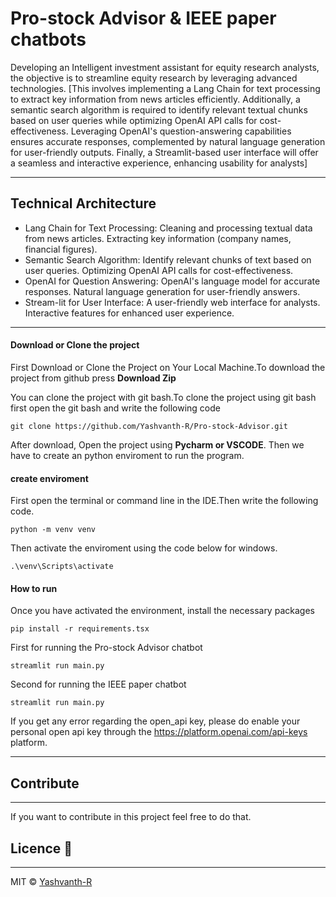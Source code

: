 # Pro-stock Advisor & IEEE paper chatbots

Developing an Intelligent investment assistant for equity research analysts, the objective is to streamline equity research by leveraging advanced technologies. 
[This involves implementing a Lang Chain for text processing to extract key information from news articles efficiently. Additionally, a semantic search algorithm is required to identify relevant textual chunks based on user queries while optimizing OpenAI API calls for cost-effectiveness. Leveraging OpenAI's question-answering capabilities ensures accurate responses, complemented by natural language generation for user-friendly outputs. Finally, a Streamlit-based user interface will offer a seamless and interactive experience, enhancing usability for analysts]

------------------------------------------------------------

## Technical Architecture

* Lang Chain for Text Processing:
    Cleaning and processing textual data from news articles. Extracting key information (company names, financial figures).
* Semantic Search Algorithm:
    Identify relevant chunks of text based on user queries. Optimizing OpenAI API calls for cost-effectiveness.
* OpenAI for Question Answering:
    OpenAI's language model for accurate responses. Natural language generation for user-friendly answers.
* Stream-lit for User Interface:
    A user-friendly web interface for analysts. Interactive features for enhanced user experience.

------------------------------------------------------------

#### Download or Clone the project

First Download or Clone the Project on Your Local Machine.To download the project from github press **Download Zip**

You can clone the project with git bash.To clone the project using git bash first open the git bash and write the following code
```
git clone https://github.com/Yashvanth-R/Pro-stock-Advisor.git
```
After download, Open the project using **Pycharm or VSCODE**. Then we have to create an python enviroment to run the program.

#### create enviroment 
First open the terminal or command line in the IDE.Then write the following code.
```
python -m venv venv
```
Then activate the enviroment using the code below for windows.
```
.\venv\Scripts\activate
```

#### How to run

Once you have activated the environment, install the necessary packages
```
pip install -r requirements.tsx
```

First for running the Pro-stock Advisor chatbot
```
streamlit run main.py
```

Second for running the IEEE paper chatbot 
```
streamlit run main.py
```

If you get any error regarding the open_api key, please do enable your personal open api key through the https://platform.openai.com/api-keys platform.

-----------------------------------------------------------

## Contribute
--------------------------------------
If you want to contribute in this project feel free to do that.

## Licence :scroll:
---------------------------------
MIT © [Yashvanth-R](https://github.com/Yashvanth-R)